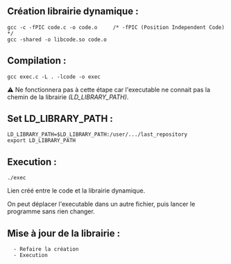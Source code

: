 
## Création librairie dynamique :
	gcc -c -fPIC code.c -o code.o     /* -fPIC (Position Independent Code) */
	gcc -shared -o libcode.so code.o

## Compilation :
	gcc exec.c -L . -lcode -o exec

:warning: Ne fonctionnera pas à cette étape car l'executable ne connait pas la chemin de la librairie *(LD_LIBRARY_PATH)*.

## Set LD_LIBRARY_PATH :
	LD_LIBRARY_PATH=$LD_LIBRARY_PATH:/user/.../last_repository
	export LD_LIBRARY_PATH

## Execution :
	./exec

Lien créé entre le code et la librairie dynamique.

On peut déplacer l'executable dans un autre fichier, puis lancer le programme sans rien changer.

## Mise à jour de la librairie :
	  - Refaire la création
	  - Execution
